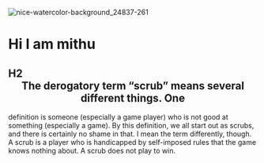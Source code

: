 ![nice-watercolor-background_24837-261](https://user-images.githubusercontent.com/91019061/134313502-bc663bb5-0a57-4fa7-923e-b85707649238.jpg)
# Hi I am mithu
## H2<div align="center">The derogatory term “scrub” means several different things. One
definition is someone (especially a game player) who is not good at something (especially a
game). By this definition, we all start out as scrubs, and there is certainly no shame in that. I
mean the term differently, though. A scrub is a player who is handicapped by self-imposed
rules that the game knows nothing about. A scrub does not play to win.</div>

